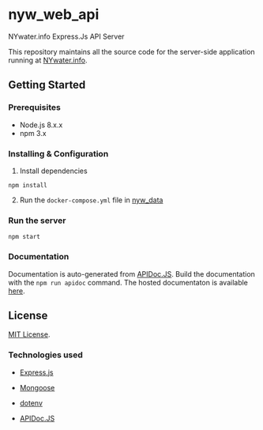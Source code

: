 # nyw_web_api
NYwater.info Express.Js API Server

This repository maintains all the source code for the server-side application running at [NYwater.info](http://nywater.info).

## Getting Started

### Prerequisites
- Node.js 8.x.x
- npm 3.x

### Installing & Configuration
1) Install dependencies
```
npm install
```

2) Run the `docker-compose.yml` file in [nyw_data](https://github.com/nywater/nyw_data)

### Run the server
```
npm start
```

### Documentation
Documentation is auto-generated from [APIDoc.JS](http://apidocjs.com). Build the documentation with the `npm run apidoc` command. The hosted documentaton is available [here](http://inspector.restaurant/docs/).

## License
[MIT License](http://opensource.org/licenses/MIT).

### Technologies used

- [Express.js](https://expressjs.com/)

- [Mongoose](http://mongoosejs.com/)

- [dotenv](https://www.npmjs.com/package/dotenv)

- [APIDoc.JS](http://apidocjs.com)

